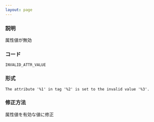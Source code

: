 ```yaml
---
layout: page
---
```


### 説明

属性値が無効

### コード

    INVALID_ATTR_VALUE

### 形式

    The attribute '%1' in tag '%2' is set to the invalid value '%3'.

### 修正方法

属性値を有効な値に修正

